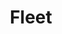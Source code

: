 ---
git: https://github.com/fleetdm/fleet
logohandle: fleetdm
sort: fleetdm
title: Fleet
twitter: https://x.com/fleetctl
website: https://fleetdm.com/
youtube: https://youtube.com/channel/UCZyoqZ4exJvoibmTKJrQ-dQ
---